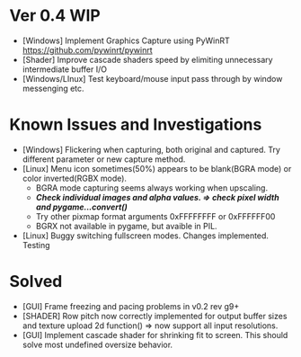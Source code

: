# Ver 0.4 WIP
- [Windows] Implement Graphics Capture using PyWinRT https://github.com/pywinrt/pywinrt
- [Shader] Improve cascade shaders speed by elimiting unnecessary intermediate buffer I/O
- [Windows/LInux] Test keyboard/mouse input pass through by window messenging etc.

# Known Issues and Investigations
- [Windows] Flickering when capturing, both original and captured. Try different parameter or new capture method.
- [Linux] Menu icon sometimes(50%) appears to be blank(BGRA mode) or color inverted(RGBX mode).
  - BGRA mode capturing seems always working when upscaling.
  - ***Check individual images and alpha values. => check pixel width and pygame...convert()***
  - Try other pixmap format arguments 0xFFFFFFFF or 0xFFFFFF00 
  - BGRX not available in pygame, but avaible in PIL.
- [Linux] Buggy switching fullscreen modes. Changes implemented. Testing
  
# Solved
- [GUI] Frame freezing and pacing problems in v0.2 rev g9+
- [SHADER] Row pitch now correctly implemented for output buffer sizes and texture upload 2d function() => now support all input resolutions.
- [GUI] Implement cascade shader for shrinking fit to screen. This should solve most undefined oversize behavior.
